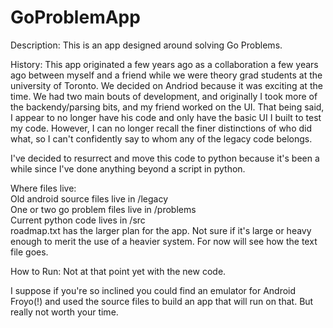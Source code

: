 # GoProblemApp
Description:
This is an app designed around solving Go Problems.

History:
This app originated a few years ago as a collaboration a few years ago
between myself and a friend while we were theory grad students at the
university of Toronto. We decided on Andriod because it was exciting
at the time. We had two main bouts of development, and originally I
took more of the backendy/parsing bits, and my friend worked on the UI.
That being said, I appear to no longer have his code and only have the
basic UI I built to test my code. However, I can no longer recall the
finer distinctions of who did what, so I can't confidently say to whom
any of the legacy code belongs.

I've decided to resurrect and move this code to python because it's been
a while since I've done anything beyond a script in python. 

Where files live:  
Old android source files live in /legacy  
One or two go problem files live in /problems  
Current python code lives in /src  
roadmap.txt has the larger plan for the app. Not sure if it's large
or heavy enough to merit the use of a heavier system. For now will
see how the text file goes.

How to Run:
Not at that point yet with the new code.

I suppose if you're so inclined you could find an emulator for Android
Froyo(!) and used the source files to build an app that will run on that.
But really not worth your time.

